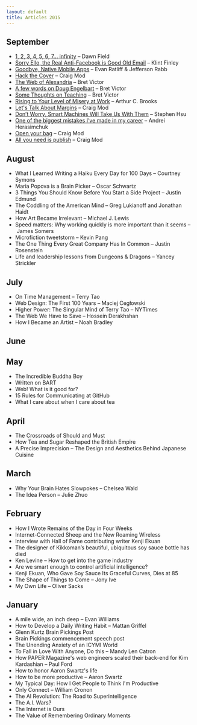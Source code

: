 ```yaml
---
layout: default
title: Articles 2015
---
```


## September

* [1, 2, 3, 4, 5, 6, 7... infinity](https://medium.com/@fiedawn/1-2-3-4-5-6-7-infinity-45f15229d840) – Dawn Field
* [Sorry Ello, the Real Anti-Facebook is Good Old Email](http://www.wired.com/2015/09/sorry-ello-real-anti-facebook-good-old-email/) – Klint Finley
* [Goodbye, Native Mobile Apps](https://atavistinsider.atavist.com/goodbye-native-mobile-apps/) – Evan Ratliff & Jefferson Rabb
* [Hack the Cover](http://craigmod.com/journal/hack_the_cover/) – Craig Mod
* [The Web of Alexandria](http://worrydream.com/#!/TheWebOfAlexandria) – Bret Victor
* [A few words on Doug Engelbart](http://worrydream.com/#!/Engelbart) – Bret Victor
* [Some Thoughts on Teaching](http://worrydream.com/#!/SomeThoughtsOnTeaching) – Bret Victor
* [Rising to Your Level of Misery at Work](http://www.nytimes.com/2015/09/06/opinion/arthur-brooks-rising-to-your-level-of-misery-at-work.html?smid=tw-share&_r=0) – Arthur C. Brooks
* [Let's Talk About Margins](https://medium.com/message/lets-talk-about-margins-14646574c385) – Craig Mod
* [Don’t Worry, Smart Machines Will Take Us With Them](http://nautil.us/issue/28/2050/dont-worry-smart-machines-will-take-us-with-them) – Stephen Hsu
* [One of the biggest mistakes I’ve made in my career](https://medium.com/twenty-years-in-the-valley/one-of-the-biggest-mistakes-i-ve-made-in-my-career-72bf27c538b4) – Andrei Herasimchuk
* [Open your bag](https://medium.com/message/open-your-bag-315b66770bc1) – Craig Mod
* [All you need is publish](https://medium.com/message/this-is-how-we-publish-b050172dcb05) – Craig Mod

## August

* What I Learned Writing a Haiku Every Day for 100 Days – Courtney Symons
* Maria Popova is a Brain Picker – Oscar Schwartz
* 3 Things You Should Know Before You Start a Side Project – Justin Edmund
* The Coddling of the American Mind – Greg Lukianoff and Jonathan Haidt
* How Art Became Irrelevant – Michael J. Lewis
* Speed matters: Why working quickly is more important than it seems – James Somers
* Microfiction tweetstorm – Kevin Pang
* The One Thing Every Great Company Has In Common – Justin Rosenstein
* Life and leadership lessons from Dungeons & Dragons – Yancey Strickler

## July

* On Time Management – Terry Tao
* Web Design: The First 100 Years – Maciej Cegłowski
* Higher Power: The Singular Mind of Terry Tao – NYTimes
* The Web We Have to Save – Hossein Derakhshan
* How I Became an Artist – Noah Bradley

## June

## May

* The Incredible Buddha Boy
* Written on BART
* Web! What is it good for?
* 15 Rules for Communicating at GitHub
* What I care about when I care about tea

## April

* The Crossroads of Should and Must
* How Tea and Sugar Reshaped the British Empire
* A Precise Imprecision – The Design and Aesthetics Behind Japanese Cuisine

## March

* Why Your Brain Hates Slowpokes – Chelsea Wald
* The Idea Person – Julie Zhuo

## February

* How I Wrote Remains of the Day in Four Weeks
* Internet-Connected Sheep and the New Roaming Wireless
* Interview with Hall of Fame contributing writer Kenji Ekuan
* The designer of Kikkoman’s beautiful, ubiquitous soy sauce bottle has died
* Ken Levine – How to get into the game industry
* Are we smart enough to control artificial intelligence?
* Kenji Ekuan, Who Gave Soy Sauce Its Graceful Curves, Dies at 85
* The Shape of Things to Come – Jony Ive
* My Own Life – Oliver Sacks

## January

* A mile wide, an inch deep – Evan Williams
* How to Develop a Daily Writing Habit – Mattan Griffel
* Glenn Kurtz Brain Pickings Post
* Brain Pickings commencement speech post
* The Unending Anxiety of an ICYMI World
* To Fall in Love With Anyone, Do this – Mandy Len Catron
* How PAPER Magazine's web engineers scaled their back-end for Kim Kardashian – Paul Ford
* How to honor Aaron Swartz's life
* How to be more productive – Aaron Swartz
* My Typical Day: How I Get People to Think I'm Productive
* Only Connect – William Cronon
* The AI Revolution: The Road to Superintelligence
* The A.I. Wars?
* The Internet is Ours
* The Value of Remembering Ordinary Moments
